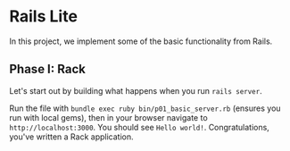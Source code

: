 # Rails Lite

In this project, we implement some of the basic functionality from
Rails.

## Phase I: Rack

Let's start out by building what happens when you run `rails server`.

Run the file with `bundle exec ruby bin/p01_basic_server.rb` (ensures you run with local gems), then in your browser navigate to `http://localhost:3000`. You should
see `Hello world!`. Congratulations, you've written a Rack application.
